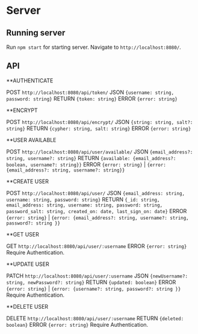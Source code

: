 # Server



## Running server

Run `npm start` for starting server. Navigate to `http://localhost:8080/`.

## API

**AUTHENTICATE

POST `http://localhost:8080/api/token/`
JSON `{username: string, password: string}`
RETURN `{token: string}`
ERROR `{error: string}`

**ENCRYPT

POST `http://localhost:8080/api/encrypt/`
JSON `{string: string, salt?: string}`
RETURN `{cypher: string, salt: string}`
ERROR `{error: string}`

**USER AVAILABLE

POST `http://localhost:8080/api/user/available/`
JSON `{email_address?: string, username?: string}`
RETURN `{available: {email_address?: boolean, username?: string}}`
ERROR `{error: string}` | `{error: {email_address?: string, username?: string}}`

**CREATE USER

POST `http://localhost:8080/api/user/`
JSON `{email_address: string, username: string, password: string}`
RETURN `{_id: string, email_address: string, username: string, password: string, password_salt: string, created_on: date, last_sign_on: date}`
ERROR `{error: string}` | `{error: {email_address?: string, username?: string, password?: string }}`

**GET USER

GET `http://localhost:8080/api/user/:username`
ERROR `{error: string}`
Require Authentication.

**UPDATE USER

PATCH `http://localhost:8080/api/user/:username`
JSON `{newUsername?: string, newPassword?: string}`
RETURN `{updated: boolean}`
ERROR `{error: string}` | `{error: {username?: string, password?: string }}`
Require Authentication.

**DELETE USER

DELETE `http://localhost:8080/api/user/:username`
RETURN `{deleted: boolean}`
ERROR `{error: string}`
Require Authentication.